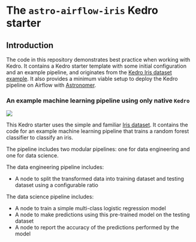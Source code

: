 # The `astro-airflow-iris` Kedro starter

## Introduction

The code in this repository demonstrates best practice when working with Kedro. It contains a Kedro starter template with some initial configuration and an example pipeline, and originates from the [Kedro Iris dataset example](https://kedro.readthedocs.io/en/stable/get_started/example_project.html). It also provides a minimum viable setup to deploy the Kedro pipeline on Airflow with [Astronomer](https://www.astronomer.io/).


### An example machine learning pipeline using only native `Kedro`

![](./images/iris_pipeline.png)

This Kedro starter uses the simple and familiar [Iris dataset](https://www.kaggle.com/uciml/iris). It contains the code for an example machine learning pipeline that trains a random forest classifier to classify an iris. 

The pipeline includes two modular pipelines: one for data engineering and one for data science.

The data engineering pipeline includes:

* A node to split the transformed data into training dataset and testing dataset using a configurable ratio

The data science pipeline includes:

* A node to train a simple multi-class logistic regression model
* A node to make predictions using this pre-trained model on the testing dataset
* A node to report the accuracy of the predictions performed by the model
